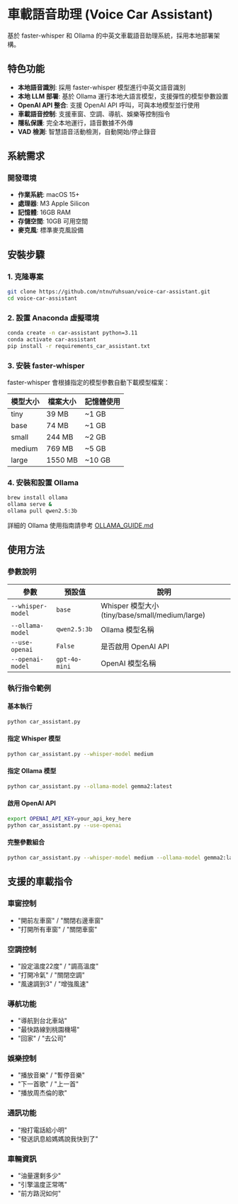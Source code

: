 # 車載語音助理 (Voice Car Assistant)

基於 faster-whisper 和 Ollama 的中英文車載語音助理系統，採用本地部署架構。

## 特色功能

- **本地語音識別**: 採用 faster-whisper 模型進行中英文語音識別
- **本地 LLM 部署**: 基於 Ollama 運行本地大語言模型，支援彈性的模型參數設置
- **OpenAI API 整合**: 支援 OpenAI API 呼叫，可與本地模型並行使用
- **車載語音控制**: 支援車窗、空調、導航、娛樂等控制指令
- **隱私保護**: 完全本地運行，語音數據不外傳
- **VAD 檢測**: 智慧語音活動檢測，自動開始/停止錄音

## 系統需求

### 開發環境
- **作業系統**: macOS 15+
- **處理器**: M3 Apple Silicon
- **記憶體**: 16GB RAM
- **存儲空間**: 10GB 可用空間
- **麥克風**: 標準麥克風設備

## 安裝步驟

### 1. 克隆專案
```bash
git clone https://github.com/ntnuYuhsuan/voice-car-assistant.git
cd voice-car-assistant
```

### 2. 設置 Anaconda 虛擬環境
```bash
conda create -n car-assistant python=3.11
conda activate car-assistant
pip install -r requirements_car_assistant.txt
```

### 3. 安裝 faster-whisper
faster-whisper 會根據指定的模型參數自動下載模型檔案：

| 模型大小 | 檔案大小 | 記憶體使用 |
|---------|---------|-----------|
| tiny    | 39 MB   | ~1 GB     |
| base    | 74 MB   | ~1 GB     |
| small   | 244 MB  | ~2 GB     |
| medium  | 769 MB  | ~5 GB     |
| large   | 1550 MB | ~10 GB    |

### 4. 安裝和設置 Ollama
```bash
brew install ollama
ollama serve &
ollama pull qwen2.5:3b
```

詳細的 Ollama 使用指南請參考 [OLLAMA_GUIDE.md](OLLAMA_GUIDE.md)

## 使用方法

### 參數說明

| 參數 | 預設值 | 說明 |
|------|--------|------|
| `--whisper-model` | `base` | Whisper 模型大小 (tiny/base/small/medium/large) |
| `--ollama-model` | `qwen2.5:3b` | Ollama 模型名稱 |
| `--use-openai` | `False` | 是否啟用 OpenAI API |
| `--openai-model` | `gpt-4o-mini` | OpenAI 模型名稱 |

### 執行指令範例

#### 基本執行
```bash
python car_assistant.py
```

#### 指定 Whisper 模型
```bash
python car_assistant.py --whisper-model medium
```

#### 指定 Ollama 模型
```bash
python car_assistant.py --ollama-model gemma2:latest
```

#### 啟用 OpenAI API
```bash
export OPENAI_API_KEY=your_api_key_here
python car_assistant.py --use-openai
```

#### 完整參數組合
```bash
python car_assistant.py --whisper-model medium --ollama-model gemma2:latest --use-openai --openai-model gpt-4o-mini
```

## 支援的車載指令

### 車窗控制
- "開前左車窗" / "關閉右邊車窗"
- "打開所有車窗" / "關閉車窗"

### 空調控制
- "設定溫度22度" / "調高溫度"
- "打開冷氣" / "關閉空調"
- "風速調到3" / "增強風速"

### 導航功能
- "導航到台北車站"
- "最快路線到桃園機場"
- "回家" / "去公司"

### 娛樂控制
- "播放音樂" / "暫停音樂"
- "下一首歌" / "上一首"
- "播放周杰倫的歌"

### 通訊功能
- "撥打電話給小明"
- "發送訊息給媽媽說我快到了"

### 車輛資訊
- "油量還剩多少"
- "引擎溫度正常嗎"
- "前方路況如何"